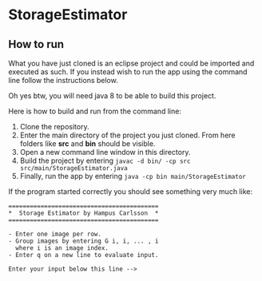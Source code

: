 # StorageEstimator

## How to run

What you have just cloned is an eclipse project and could be imported and
executed as such. If you instead wish to run the app using the command line
follow the instructions below.

Oh yes btw, you will need java 8 to be able to build this project.

Here is how to build and run from the command line:

1. Clone the repository.
2. Enter the main directory of the project you just cloned. From here folders
like **src** and **bin** should be visible.
3. Open a new command line window in this directory.
4. Build the project by entering `javac -d bin/ -cp src src/main/StorageEstimator.java`
5. Finally, run the app by entering `java -cp bin main/StorageEstimator`

If the program started correctly you should see something very much like:
```
==========================================
*  Storage Estimator by Hampus Carlsson  *
==========================================

- Enter one image per row.
- Group images by entering G i, i, ... , i
  where i is an image index.
- Enter q on a new line to evaluate input.

Enter your input below this line -->
```
